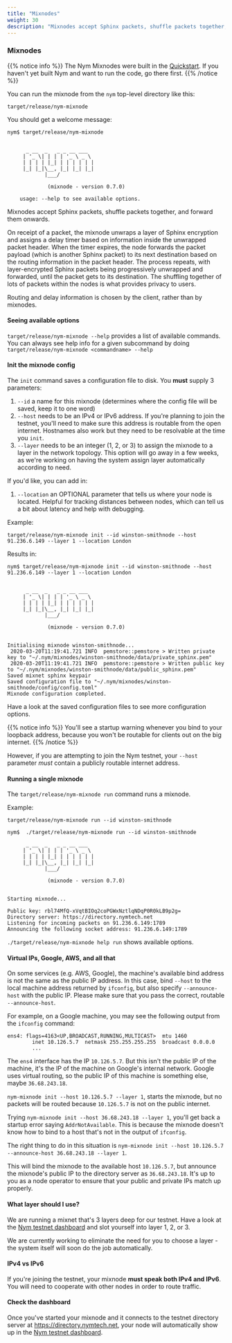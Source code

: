 ```yaml
---
title: "Mixnodes"
weight: 30
description: "Mixnodes accept Sphinx packets, shuffle packets together, and forward them onwards, providing strong anonymity for internet users."
---
```


### Mixnodes

{{% notice info %}}
The Nym Mixnodes were built in the [Quickstart](../../quickstart). If you haven't yet built Nym and want to run the code, go there first.
{{% /notice %}}

You can run the mixnode from the `nym` top-level directory like this:

`target/release/nym-mixnode`

You should get a welcome message:

```shell
nym$ target/release/nym-mixnode


      _ __  _   _ _ __ ___
     | '_ \| | | | '_ \ _ \
     | | | | |_| | | | | | |
     |_| |_|\__, |_| |_| |_|
            |___/

             (mixnode - version 0.7.0)

    usage: --help to see available options.
```

Mixnodes accept Sphinx packets, shuffle packets together, and forward them onwards.

On receipt of a packet, the mixnode unwraps a layer of Sphinx encryption and assigns a delay timer based on information inside the unwrapped packet header. When the timer expires, the node forwards the packet payload (which is another Sphinx packet) to its next destination based on the routing information in the packet header. The process repeats, with layer-encrypted Sphinx packets being progressively unwrapped and forwarded, until the packet gets to its destination. The shuffling together of lots of packets within the nodes is what provides privacy to users.

Routing and delay information is chosen by the client, rather than by mixnodes.

#### Seeing available options

`target/release/nym-mixnode --help` provides a list of available commands. You can always see help info for a given subcommand by doing `target/release/nym-mixnode <commandname> --help`

#### Init the mixnode config

The `init` command saves a configuration file to disk. You **must** supply 3 parameters: 

1. `--id` a name for this mixnode (determines where the config file will be saved, keep it to one word)
1. `--host` needs to be an IPv4 or IPv6 address. If you're planning to join the testnet, you'll need to make sure this address is routable from the open internet. Hostnames also work but they need to be resolvable at the time you `init`. 
1. `--layer` needs to be an integer (1, 2, or 3) to assign the mixnode to a layer in the network topology. This option will go away in a few weeks, as we're working on having the system assign layer automatically according to need.

If you'd like, you can add in: 

1. `--location` an OPTIONAL parameter that tells us where your node is located. Helpful for tracking distances between nodes, which can tell us a bit about latency and help with debugging.

Example: 

`target/release/nym-mixnode init --id winston-smithnode --host 91.236.6.149 --layer 1 --location London`

Results in:

```
nym$ target/release/nym-mixnode init --id winston-smithnode --host 91.236.6.149 --layer 1 --location London


      _ __  _   _ _ __ ___
     | '_ \| | | | '_ \ _ \
     | | | | |_| | | | | | |
     |_| |_|\__, |_| |_| |_|
            |___/

             (mixnode - version 0.7.0)

    
Initialising mixnode winston-smithnode...
 2020-03-20T11:19:41.721 INFO  pemstore::pemstore > Written private key to "~/.nym/mixnodes/winston-smithnode/data/private_sphinx.pem"
 2020-03-20T11:19:41.721 INFO  pemstore::pemstore > Written public key to "~/.nym/mixnodes/winston-smithnode/data/public_sphinx.pem"
Saved mixnet sphinx keypair
Saved configuration file to "~/.nym/mixnodes/winston-smithnode/config/config.toml"
Mixnode configuration completed.
```

Have a look at the saved configuration files to see more configuration options.

{{% notice info %}}
You'll see a startup warning whenever you bind to your loopback address, because you won't be routable for clients out on the big internet.
{{% /notice %}}

However, if you are attempting to join the Nym testnet, your `--host` parameter *must* contain a publicly routable internet address.

#### Running a single mixnode

The `target/release/nym-mixnode run` command runs a mixnode.

Example: 

`target/release/nym-mixnode run --id winston-smithnode`

```shell
nym$  ./target/release/nym-mixnode run --id winston-smithnode

      _ __  _   _ _ __ ___
     | '_ \| | | | '_ \ _ \
     | | | | |_| | | | | | |
     |_| |_|\__, |_| |_| |_|
            |___/

             (mixnode - version 0.7.0)


Starting mixnode...

Public key: rbl74MfQ-xVqtBIOq2coPGWxNztlqNDqP0R0kLB9p2g=
Directory server: https://directory.nymtech.net
Listening for incoming packets on 91.236.6.149:1789
Announcing the following socket address: 91.236.6.149:1789
```

`./target/release/nym-mixnode help run` shows available options.


#### Virtual IPs, Google, AWS, and all that

On some services (e.g. AWS, Google), the machine's available bind address is not the same as the public IP address. In this case, bind `--host` to the local machine address returned by `ifconfig`, but also specify `--announce-host` with the public IP. Please make sure that you pass the correct, routable `--announce-host`.

For example, on a Google machine, you may see the following output from the `ifconfig` command:

```
ens4: flags=4163<UP,BROADCAST,RUNNING,MULTICAST>  mtu 1460
        inet 10.126.5.7  netmask 255.255.255.255  broadcast 0.0.0.0
        ...
```

The `ens4` interface has the IP `10.126.5.7`. But this isn't the public IP of the machine, it's the IP of the machine on Google's internal network. Google uses virtual routing, so the public IP of this machine is something else, maybe `36.68.243.18`.

`nym-mixnode init --host 10.126.5.7 --layer 1`, starts the mixnode, but no packets will be routed because `10.126.5.7` is not on the public internet.

Trying `nym-mixnode init --host 36.68.243.18 --layer 1`, you'll get back a startup error saying `AddrNotAvailable`. This is because the mixnode doesn't know how to bind to a host that's not in the output of `ifconfig`.

The right thing to do in this situation is `nym-mixnode init --host 10.126.5.7 --announce-host 36.68.243.18 --layer 1`.

This will bind the mixnode to the available host `10.126.5.7`, but announce the mixnode's public IP to the directory server as `36.68.243.18`. It's up to you as a node operator to ensure that your public and private IPs match up properly.

#### What layer should I use?

We are running a mixnet that's 3 layers deep for our testnet. Have a look at the [Nym testnet dashboard](https://dashboard.nymtech.net) and slot yourself into layer 1, 2, or 3. 

We are currently working to eliminate the need for you to choose a layer - the system itself will soon do the job automatically.

#### IPv4 vs IPv6

If you're joining the testnet, your mixnode **must speak both IPv4 and IPv6**. You will need to cooperate with other nodes in order to route traffic.

#### Check the dashboard

Once you've started your mixnode and it connects to the testnet directory server at https://directory.nymtech.net, your node will automatically show up in the [Nym testnet dashboard](https://dashboard.nymtech.net).
